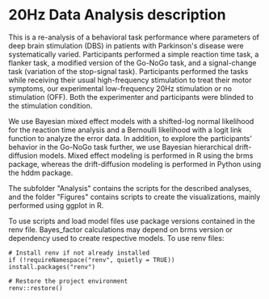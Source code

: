 # 20Hz Data Analysis description
This is a re-analysis of a behavioral task performance where parameters of deep brain stimulation (DBS) in patients with Parkinson's disease were systematically varied. Participants performed a simple reaction time task, a flanker task, a modified version of the Go-NoGo task, and a signal-change task (variation of the stop-signal task). Participants performed the tasks while receiving their usual high-frequency stimulation to treat their motor symptoms, our experimental low-frequency 20Hz stimulation or no stimulation (OFF). Both the experimenter and participants were blinded to the stimulation condition.

We use Bayesian mixed effect models with a shifted-log normal likelihood for the reaction time analysis and a Bernoulli likelihood with a logit link function to analyze the error data. In addition, to explore the participants' behavior in the Go-NoGo task further, we use Bayesian hierarchical drift-diffusion models. Mixed effect modeling is performed in R using the brms package, whereas the drift-diffusion modeling is performed in Python using the hddm package.

The subfolder "Analysis" contains the scripts for the described analyses, and the folder "Figures" contains scripts to create the visualizations, mainly performed using ggplot in R.

To use scripts and load model files use package versions contained in the renv file. Bayes_factor calculations may depend on brms version or dependency used to create respective models. To use renv files:

```
# Install renv if not already installed
if (!requireNamespace("renv", quietly = TRUE)) install.packages("renv")

# Restore the project environment
renv::restore()
```
